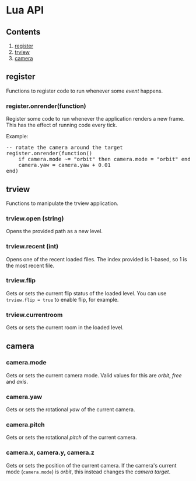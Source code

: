 # Lua API

## Contents
1. [register](#register)
2. [trview](#trview)
3. [camera](#camera)

## register
Functions to register code to run whenever some *event* happens.

### register.onrender(function)

Register some code to run whenever the application renders a new frame. This has the effect of running code every tick.

Example:

<pre>
-- rotate the camera around the target
register.onrender(function()
    if camera.mode ~= "orbit" then camera.mode = "orbit" end
    camera.yaw = camera.yaw + 0.01
end)</pre>

## trview
Functions to manipulate the trview application.

### trview.open (string)
Opens the provided path as a new level.

### trview.recent (int)
Opens one of the recent loaded files. The index provided is 1-based, so 1 is the most recent file.

### trview.flip
Gets or sets the current flip status of the loaded level. You can use `trview.flip = true` to enable flip, for example.

### trview.currentroom
Gets or sets the current room in the loaded level.

## camera

### camera.mode 
Gets or sets the current camera mode. Valid values for this are *orbit*, *free* and *axis*.

### camera.yaw
Gets or sets the rotational *yaw* of the current camera. 

### camera.pitch 
Gets or sets the rotational *pitch* of the current camera.

### camera.x, camera.y, camera.z
Gets or sets the position of the current camera. If the camera's current mode (`camera.mode`) is *orbit*, this instead changes the *camera target*.

